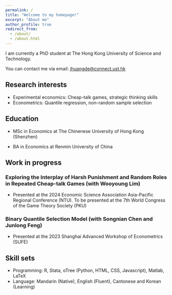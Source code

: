 ```yaml
---
permalink: /
title: "Welcome to my homepage!"
excerpt: "About me"
author_profile: true
redirect_from: 
  - /about/
  - /about.html
---
```


I am currently a PhD student at The Hong Kong University of Science and Technology. 

You can contact me via email: jhuangde@connect.ust.hk

Research interests
-----

- Experimental economics: Cheap-talk games, strategic thinking skills
- Econometrics: Quantile regression, non-random sample selection

Education
-----
- MSc in Economics at The Chinenese University of Hong Kong (Shenzhen)

- BA in Economics at Renmin University of China

Work in progress
-----

### **Exploring the Interplay of Harsh Punishment and Random Roles in Repeated Cheap-talk Games** (with Wooyoung Lim)

- Presented at the 2024 Economic Science Association Asia-Pacific Regional Conference (NTU). To be presented at the 7th World Congress of the Game Theory Society (PKU)

### **Binary Quantile Selection Model** (with Songnian Chen and Junlong Feng)

- Presented at the 2023 Shanghai Advanced Workshop of Econometrics (SUFE)

Skill sets
-----

- Programming: R, Stata, oTree (Python, HTML, CSS, Javascript), Matlab, LaTeX
- Language: Mandarin (Native), English (Fluent), Cantonese and Korean (Learning)
